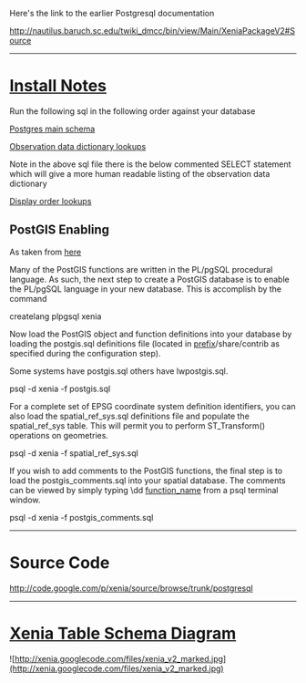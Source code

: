 Here's the link to the earlier Postgresql documentation

http://nautilus.baruch.sc.edu/twiki_dmcc/bin/view/Main/XeniaPackageV2#Source


---

# [Install Notes](XeniaPackageV2#Install_Notes.md) #

Run the following sql in the following order against your database

[Postgres main schema](http://code.google.com/p/xenia/source/browse/trunk/postgresql/sql/db_xenia_v3.1_postgresql.sql)

[Observation data dictionary lookups](http://code.google.com/p/xenia/source/browse/trunk/sqlite/sql/obs.sql)

Note in the above sql file there is the below commented SELECT statement which will give a more human readable listing of the observation data dictionary

[Display order lookups](http://code.google.com/p/xenia/source/browse/trunk/sqlite/sql/display_order.sql)

## PostGIS Enabling ##
As taken from [here](http://postgis.refractions.net/docs/ch02.html)

Many of the PostGIS functions are written in the PL/pgSQL procedural language. As such, the next step to create a PostGIS database is to enable the PL/pgSQL language in your new database. This is accomplish by the command

createlang plpgsql xenia

Now load the PostGIS object and function definitions into your database by loading the postgis.sql definitions file (located in [prefix](prefix.md)/share/contrib as specified during the configuration step).

Some systems have postgis.sql others have lwpostgis.sql.

psql -d xenia -f postgis.sql

For a complete set of EPSG coordinate system definition identifiers, you can also load the spatial\_ref\_sys.sql definitions file and populate the spatial\_ref\_sys table. This will permit you to perform ST\_Transform() operations on geometries.

psql -d xenia -f spatial\_ref\_sys.sql

If you wish to add comments to the PostGIS functions, the final step is to load the postgis\_comments.sql into your spatial database. The comments can be viewed by simply typing \dd [function\_name](function_name.md) from a psql terminal window.

psql -d xenia -f postgis\_comments.sql

---

# Source Code #

http://code.google.com/p/xenia/source/browse/trunk/postgresql


---

# [Xenia Table Schema Diagram](XeniaPackageV2#Xenia_Table_Schema_Diagram.md) #

![http://xenia.googlecode.com/files/xenia_v2_marked.jpg](http://xenia.googlecode.com/files/xenia_v2_marked.jpg)